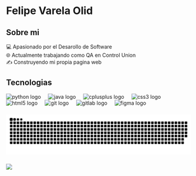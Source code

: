 <h1 align="left">Felipe Varela Olid</h1>

###


<h2 align="left">Sobre mi</h2>

<p align="left">💻 Apasionado por el Desarollo de Software <br>🌐 Actualmente trabajando como QA en Control Union <br>✍️ Construyendo mi propia pagina web</p>

###

<h2 align="left">Tecnologias</h2>

<div align="left">
  <img src="https://cdn.jsdelivr.net/gh/devicons/devicon/icons/python/python-original.svg" height="40" alt="python logo"  />
  <img width="12" />
  <img src="https://cdn.jsdelivr.net/gh/devicons/devicon/icons/java/java-original.svg" height="40" alt="java logo"  />
  <img width="12" />
  <img src="https://cdn.jsdelivr.net/gh/devicons/devicon/icons/cplusplus/cplusplus-original.svg" height="40" alt="cplusplus logo"  />
  <img width="12" />
  <img src="https://cdn.jsdelivr.net/gh/devicons/devicon/icons/css3/css3-original.svg" height="40" alt="css3 logo"  />
  <img width="12" />
  <img src="https://cdn.jsdelivr.net/gh/devicons/devicon/icons/html5/html5-original.svg" height="40" alt="html5 logo"  />
  <img width="12" />
  <img src="https://cdn.jsdelivr.net/gh/devicons/devicon/icons/git/git-original.svg" height="40" alt="git logo"  />
  <img width="12" />
  <img src="https://cdn.jsdelivr.net/gh/devicons/devicon/icons/gitlab/gitlab-original.svg" height="40" alt="gitlab logo"  />
  <img width="12" />
  <img src="https://cdn.jsdelivr.net/gh/devicons/devicon/icons/figma/figma-original.svg" height="40" alt="figma logo"  />
</div>

###

<picture>
  <source media="(prefers-color-scheme: dark)" srcset="https://raw.githubusercontent.com/FelipeVO/FelipeVO/output/github-snake-dark.svg" />
  <source media="(prefers-color-scheme: light)" srcset="https://raw.githubusercontent.com/FelipeVO/FelipeVO/output/github-snake.svg" />
  <img alt="github-snake" src="https://raw.githubusercontent.com/FelipeVO/FelipeVO/output/github-snake.svg" />
</picture>

###

![](https://quotes-github-readme.vercel.app/api?type=horizontal&theme=light)

